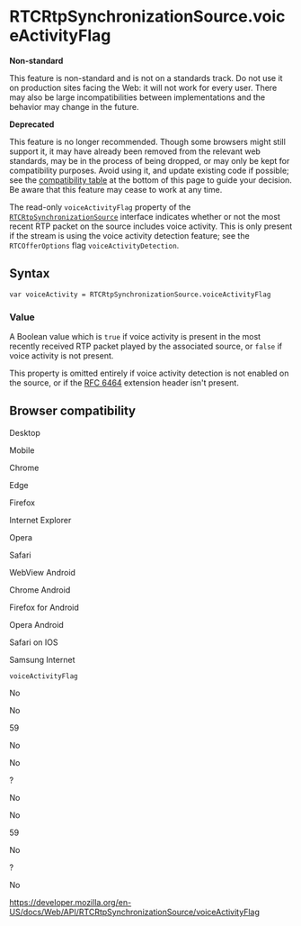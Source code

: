 RTCRtpSynchronizationSource.voiceActivityFlag
=============================================

**Non-standard**

This feature is non-standard and is not on a standards track. Do not use it on production sites facing the Web: it will not work for every user. There may also be large incompatibilities between implementations and the behavior may change in the future.

**Deprecated**

This feature is no longer recommended. Though some browsers might still support it, it may have already been removed from the relevant web standards, may be in the process of being dropped, or may only be kept for compatibility purposes. Avoid using it, and update existing code if possible; see the [compatibility table](#browser_compatibility) at the bottom of this page to guide your decision. Be aware that this feature may cease to work at any time.

The read-only `voiceActivityFlag` property of the [`RTCRtpSynchronizationSource`](../rtcrtpsynchronizationsource) interface indicates whether or not the most recent RTP packet on the source includes voice activity. This is only present if the stream is using the voice activity detection feature; see the `RTCOfferOptions` flag `voiceActivityDetection`.

Syntax
------

    var voiceActivity = RTCRtpSynchronizationSource.voiceActivityFlag

### Value

A Boolean value which is `true` if voice activity is present in the most recently received RTP packet played by the associated source, or `false` if voice activity is not present.

This property is omitted entirely if voice activity detection is not enabled on the source, or if the [RFC 6464](https://tools.ietf.org/html/rfc6464) extension header isn't present.

Browser compatibility
---------------------

Desktop

Mobile

Chrome

Edge

Firefox

Internet Explorer

Opera

Safari

WebView Android

Chrome Android

Firefox for Android

Opera Android

Safari on IOS

Samsung Internet

`voiceActivityFlag`

No

No

59

No

No

?

No

No

59

No

?

No

<a href="https://developer.mozilla.org/en-US/docs/Web/API/RTCRtpSynchronizationSource/voiceActivityFlag" class="_attribution-link">https://developer.mozilla.org/en-US/docs/Web/API/RTCRtpSynchronizationSource/voiceActivityFlag</a>
